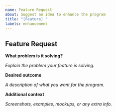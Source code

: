 ```yaml
---
name: Feature Request
about: Suggest an idea to enhance the program
title: "[Feature] "
labels: enhancement
---
```


## Feature Request


**What problem is it solving?**

_Explain the problem your feature is solving._


**Desired outcome**

_A description of what you want for the program._


**Additional context**

_Screenshots, examples, mockups, or any extra info._
